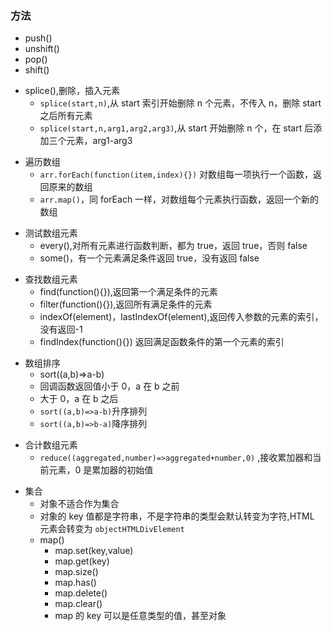 ### 方法

- push()
- unshift()
- pop()
- shift()

* splice(),删除，插入元素
  - `splice(start,n)`,从 start 索引开始删除 n 个元素，不传入 n，删除 start 之后所有元素
  * `splice(start,n,arg1,arg2,arg3)`,从 start 开始删除 n 个，在 start 后添加三个元素，arg1-arg3

- 遍历数组
  - `arr.forEach(function(item,index){})` 对数组每一项执行一个函数，返回原来的数组
  * `arr.map()`，同 forEach 一样，对数组每个元素执行函数，返回一个新的数组

* 测试数组元素
  - every(),对所有元素进行函数判断，都为 true，返回 true，否则 false
  - some()，有一个元素满足条件返回 true，没有返回 false

- 查找数组元素
  - find(function(){}),返回第一个满足条件的元素
  - filter(function(){}),返回所有满足条件的元素
  - indexOf(element)，lastIndexOf(element),返回传入参数的元素的索引，没有返回-1
  * findIndex(function(){}) 返回满足函数条件的第一个元素的索引

* 数组排序
  - sort((a,b)=>a-b)
  * 回调函数返回值小于 0，a 在 b 之前
  * 大于 0，a 在 b 之后
  - `sort((a,b)=>a-b)`升序排列
  - `sort((a,b)=>b-a)`降序排列

- 合计数组元素
  - `reduce((aggregated,number)=>aggregated+number,0)` ,接收累加器和当前元素，0 是累加器的初始值

* 集合
  - 对象不适合作为集合
  - 对象的 key 值都是字符串，不是字符串的类型会默认转变为字符,HTML 元素会转变为 `objectHTMLDivElement`
  * map()
    - map.set(key,value)
    * map.get(key)
    - map.size()
    - map.has()
    - map.delete()
    - map.clear()
    * map 的 key 可以是任意类型的值，甚至对象
